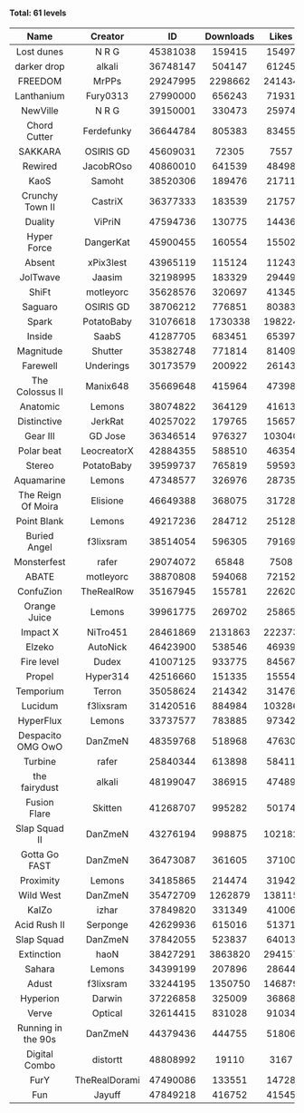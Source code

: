 #### Total: 61 levels

| Name | Creator | ID | Downloads | Likes |
|:---:|:---:|:---:|:---:|:---:|
| Lost dunes | N R G | 45381038 | 159415 | 15497
| darker drop | alkali | 36748147 | 504147 | 61245
| FREEDOM | MrPPs | 29247995 | 2298662 | 241434
| Lanthanium | Fury0313 | 27990000 | 656243 | 71931
| NewVille | N R G | 39150001 | 330473 | 25974
| Chord Cutter | Ferdefunky | 36644784 | 805383 | 83455
| SAKKARA | OSIRIS GD | 45609031 | 72305 | 7557
| Rewired | JacobROso | 40860010 | 641539 | 48498
| KaoS | Samoht | 38520306 | 189476 | 21711
| Crunchy Town II | CastriX | 36377333 | 183539 | 21757
| Duality | ViPriN | 47594736 | 130775 | 14436
| Hyper Force | DangerKat | 45900455 | 160554 | 15502
| Absent | xPix3lest | 43965119 | 115124 | 11243
| JolTwave | Jaasim | 32198995 | 183329 | 29449
| ShiFt | motleyorc | 35628576 | 320697 | 41345
| Saguaro | OSIRIS GD | 38706212 | 776851 | 80383
| Spark | PotatoBaby | 31076618 | 1730338 | 198224
| Inside | SaabS | 41287705 | 683451 | 65397
| Magnitude | Shutter | 35382748 | 771814 | 81409
| Farewell | Underings | 30173579 | 200922 | 26143
| The Colossus II | Manix648 | 35669648 | 415964 | 47398
| Anatomic | Lemons | 38074822 | 364129 | 41613
| Distinctive | JerkRat | 40257022 | 179765 | 15657
| Gear III | GD Jose | 36346514 | 976327 | 103040
| Polar beat | LeocreatorX | 42884355 | 588510 | 46354
| Stereo | PotatoBaby | 39599737 | 765819 | 59593
| Aquamarine | Lemons | 47348577 | 326976 | 28735
| The Reign Of Moira | Elisione | 46649388 | 368075 | 31728
| Point Blank | Lemons | 49217236 | 284712 | 25128
| Buried Angel | f3lixsram | 38514054 | 596305 | 79169
| Monsterfest | rafer | 29074072 | 65848 | 7508
| ABATE | motleyorc | 38870808 | 594068 | 72152
| ConfuZion | TheRealRow | 35167945 | 155781 | 22620
| Orange Juice | Lemons | 39961775 | 269702 | 25865
| Impact X | NiTro451 | 28461869 | 2131863 | 222373
| Elzeko | AutoNick | 46423900 | 538546 | 46939
| Fire level | Dudex | 41007125 | 933775 | 84567
| Propel | Hyper314 | 42516660 | 151335 | 15554
| Temporium | Terron | 35058624 | 214342 | 31476
| Lucidum | f3lixsram | 31420516 | 884984 | 103286
| HyperFlux | Lemons | 33737577 | 783885 | 97342
| Despacito OMG OwO | DanZmeN | 48359768 | 518968 | 47630
| Turbine | rafer | 25840344 | 613898 | 58411
| the fairydust | alkali | 48199047 | 386915 | 47489
| Fusion Flare | Skitten | 41268707 | 995282 | 50174
| Slap Squad II | DanZmeN | 43276194 | 998875 | 102182
| Gotta Go FAST | DanZmeN | 36473087 | 361605 | 37100
| Proximity | Lemons | 34185865 | 214474 | 31942
| Wild West | DanZmeN | 35472709 | 1262879 | 138115
| KaIZo | izhar | 37849820 | 331349 | 41006
| Acid Rush II | Serponge | 42629936 | 615016 | 51371
| Slap Squad | DanZmeN | 37842055 | 523837 | 64013
| Extinction | haoN | 38427291 | 3863820 | 294157
| Sahara | Lemons | 34399199 | 207896 | 28644
| Adust | f3lixsram | 33244195 | 1350750 | 146879
| Hyperion | Darwin | 37226858 | 325009 | 36868
| Verve | Optical | 32614415 | 831028 | 91034
| Running in the 90s | DanZmeN | 44379436 | 444755 | 51806
| Digital Combo | distortt | 48808992 | 19110 | 3167
| FurY | TheRealDorami | 47490086 | 133551 | 14728
| Fun | Jayuff | 47849218 | 416752 | 41545
